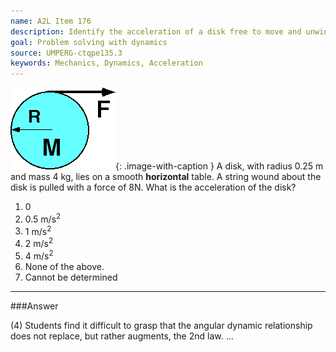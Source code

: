 ```yaml
---
name: A2L Item 176
description: Identify the acceleration of a disk free to move and unwind.
goal: Problem solving with dynamics
source: UMPERG-ctqpe135.3
keywords: Mechanics, Dynamics, Acceleration
---
```


![Item176_fig1.gif](../images/Item176_fig1.gif){: .image-with-caption }  A
disk, with radius 0.25 m and mass 4 kg, lies on a smooth
<b>horizontal</b> table.  A string wound about the disk is pulled with a
force of 8N. What is the acceleration of the disk?

1. 0
2. 0.5 m/s<sup>2</sup>
3. 1 m/s<sup>2</sup>
4. 2 m/s<sup>2</sup>
5. 4 m/s<sup>2</sup>
6. None of the above.
7. Cannot be determined



<hr/>

###Answer

(4) Students find it difficult to grasp that the angular dynamic
relationship does not replace, but rather augments, the 2nd law.
...
